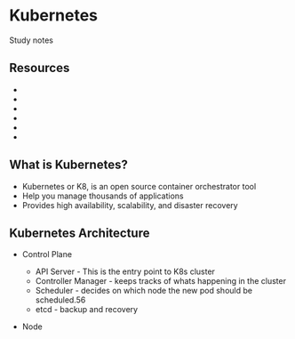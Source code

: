 # Kubernetes
Study notes
<h2>Resources</h2>
<p>
  <ul>
    <li></li>
    <li></li>
    <li></li>
    <li></li>
    <li></li>
    <li></li>
  </ul>
</p>

<h2>What is Kubernetes?</h2>
<p>
  <ul>
    <li>Kubernetes or K8, is an open source container orchestrator tool</li>
    <li>Help you manage thousands of applications</li>
    <li>Provides high availability, scalability, and disaster recovery</li>
  </ul>
</p>

<h2>Kubernetes Architecture</h2>
<p>
  <ul>
    <li>Control Plane</li>
    <p>
    <ul>
      <li>API Server - This is the entry point to K8s cluster</li>
      <li>Controller Manager - keeps tracks of whats happening in the cluster</li>
      <li>Scheduler - decides on which node the new pod should be scheduled.56</li>
      <li>etcd - backup and recovery</li>
    </ul>
  </p>
    </ul>
    <ul>
    <li>Node</li>
    </ul>
  </ul>
</p>
